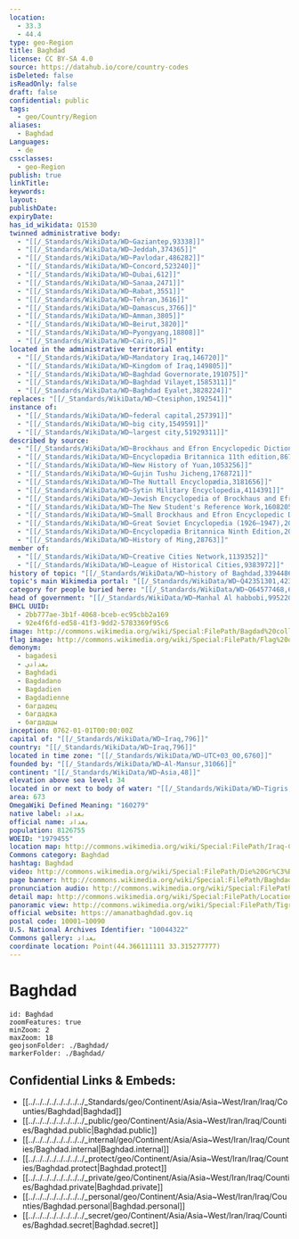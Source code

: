 ```yaml
---
location:
  - 33.3
  - 44.4
type: geo-Region
title: Baghdad
license: CC BY-SA 4.0
source: https://datahub.io/core/country-codes
isDeleted: false
isReadOnly: false
draft: false
confidential: public
tags:
  - geo/Country/Region
aliases:
  - Baghdad
Languages:
  - de
cssclasses:
  - geo-Region
publish: true
linkTitle: 
keywords: 
layout: 
publishDate: 
expiryDate: 
has_id_wikidata: Q1530
twinned administrative body:
  - "[[/_Standards/WikiData/WD~Gaziantep,93338]]"
  - "[[/_Standards/WikiData/WD~Jeddah,374365]]"
  - "[[/_Standards/WikiData/WD~Pavlodar,486282]]"
  - "[[/_Standards/WikiData/WD~Concord,523240]]"
  - "[[/_Standards/WikiData/WD~Dubai,612]]"
  - "[[/_Standards/WikiData/WD~Sanaa,2471]]"
  - "[[/_Standards/WikiData/WD~Rabat,3551]]"
  - "[[/_Standards/WikiData/WD~Tehran,3616]]"
  - "[[/_Standards/WikiData/WD~Damascus,3766]]"
  - "[[/_Standards/WikiData/WD~Amman,3805]]"
  - "[[/_Standards/WikiData/WD~Beirut,3820]]"
  - "[[/_Standards/WikiData/WD~Pyongyang,18808]]"
  - "[[/_Standards/WikiData/WD~Cairo,85]]"
located in the administrative territorial entity:
  - "[[/_Standards/WikiData/WD~Mandatory Iraq,146720]]"
  - "[[/_Standards/WikiData/WD~Kingdom of Iraq,149805]]"
  - "[[/_Standards/WikiData/WD~Baghdad Governorate,191075]]"
  - "[[/_Standards/WikiData/WD~Baghdad Vilayet,1585311]]"
  - "[[/_Standards/WikiData/WD~Baghdad Eyalet,3828224]]"
replaces: "[[/_Standards/WikiData/WD~Ctesiphon,192541]]"
instance of:
  - "[[/_Standards/WikiData/WD~federal capital,257391]]"
  - "[[/_Standards/WikiData/WD~big city,1549591]]"
  - "[[/_Standards/WikiData/WD~largest city,51929311]]"
described by source:
  - "[[/_Standards/WikiData/WD~Brockhaus and Efron Encyclopedic Dictionary,602358]]"
  - "[[/_Standards/WikiData/WD~Encyclopædia Britannica 11th edition,867541]]"
  - "[[/_Standards/WikiData/WD~New History of Yuan,1053256]]"
  - "[[/_Standards/WikiData/WD~Gujin Tushu Jicheng,1768721]]"
  - "[[/_Standards/WikiData/WD~The Nuttall Encyclopædia,3181656]]"
  - "[[/_Standards/WikiData/WD~Sytin Military Encyclopedia,4114391]]"
  - "[[/_Standards/WikiData/WD~Jewish Encyclopedia of Brockhaus and Efron,4173137]]"
  - "[[/_Standards/WikiData/WD~The New Student's Reference Work,16082057]]"
  - "[[/_Standards/WikiData/WD~Small Brockhaus and Efron Encyclopedic Dictionary,19180675]]"
  - "[[/_Standards/WikiData/WD~Great Soviet Encyclopedia (1926–1947),20078554]]"
  - "[[/_Standards/WikiData/WD~Encyclopædia Britannica Ninth Edition,20096917]]"
  - "[[/_Standards/WikiData/WD~History of Ming,28763]]"
member of:
  - "[[/_Standards/WikiData/WD~Creative Cities Network,1139352]]"
  - "[[/_Standards/WikiData/WD~League of Historical Cities,9383972]]"
history of topic: "[[/_Standards/WikiData/WD~history of Baghdad,3394486]]"
topic's main Wikimedia portal: "[[/_Standards/WikiData/WD~Q42351301,42351301]]"
category for people buried here: "[[/_Standards/WikiData/WD~Q64577468,64577468]]"
head of government: "[[/_Standards/WikiData/WD~Manhal Al habbobi,99522079]]"
BHCL UUID:
  - 2bb777ae-3b1f-4068-bceb-ec95cbb2a169
  - 92e4f6fd-ed58-41f3-9dd2-5783369f95c6
image: http://commons.wikimedia.org/wiki/Special:FilePath/Bagdad%20collage.jpg
flag image: http://commons.wikimedia.org/wiki/Special:FilePath/Flag%20of%20Baghdad.svg
demonym:
  - bagadesi
  - بغدادي
  - Baghdadi
  - Bagdadano
  - Bagdadien
  - Bagdadienne
  - багдадец
  - багдадка
  - багдадцы
inception: 0762-01-01T00:00:00Z
capital of: "[[/_Standards/WikiData/WD~Iraq,796]]"
country: "[[/_Standards/WikiData/WD~Iraq,796]]"
located in time zone: "[[/_Standards/WikiData/WD~UTC+03_00,6760]]"
founded by: "[[/_Standards/WikiData/WD~Al-Mansur,31066]]"
continent: "[[/_Standards/WikiData/WD~Asia,48]]"
elevation above sea level: 34
located in or next to body of water: "[[/_Standards/WikiData/WD~Tigris,35591]]"
area: 673
OmegaWiki Defined Meaning: "160279"
native label: بغداد
official name: بغداد
population: 8126755
WOEID: "1979455"
location map: http://commons.wikimedia.org/wiki/Special:FilePath/Iraq-CIA%20WFB%20Map.png
Commons category: Baghdad
hashtag: Baghdad
video: http://commons.wikimedia.org/wiki/Special:FilePath/Die%20Gr%C3%BCndung%20Bagdads%20im%208.%20Jahrhundert%20%28CC%20BY-SA%204.0%29.webm
page banner: http://commons.wikimedia.org/wiki/Special:FilePath/Baghdad%20Wikivoyage%20banner.jpg
pronunciation audio: http://commons.wikimedia.org/wiki/Special:FilePath/LL-Q7913%20%28ron%29-KlaudiuMihaila-Bagdad.wav
detail map: http://commons.wikimedia.org/wiki/Special:FilePath/Location%20map%20Baghdad.png
panoramic view: http://commons.wikimedia.org/wiki/Special:FilePath/Tigris%20River%20in%20Baghdad%20%282016%29.jpg
official website: https://amanatbaghdad.gov.iq
postal code: 10001–10090
U.S. National Archives Identifier: "10044322"
Commons gallery: بغداد
coordinate location: Point(44.366111111 33.315277777)
---
```


# Baghdad

```leaflet
id: Baghdad
zoomFeatures: true 
minZoom: 2 
maxZoom: 18
geojsonFolder: ./Baghdad/
markerFolder: ./Baghdad/
```


## Confidential Links & Embeds: 
- [[../../../../../../../../_Standards/geo/Continent/Asia/Asia~West/Iran/Iraq/Counties/Baghdad|Baghdad]] 
- [[../../../../../../../../_public/geo/Continent/Asia/Asia~West/Iran/Iraq/Counties/Baghdad.public|Baghdad.public]] 
- [[../../../../../../../../_internal/geo/Continent/Asia/Asia~West/Iran/Iraq/Counties/Baghdad.internal|Baghdad.internal]] 
- [[../../../../../../../../_protect/geo/Continent/Asia/Asia~West/Iran/Iraq/Counties/Baghdad.protect|Baghdad.protect]] 
- [[../../../../../../../../_private/geo/Continent/Asia/Asia~West/Iran/Iraq/Counties/Baghdad.private|Baghdad.private]] 
- [[../../../../../../../../_personal/geo/Continent/Asia/Asia~West/Iran/Iraq/Counties/Baghdad.personal|Baghdad.personal]] 
- [[../../../../../../../../_secret/geo/Continent/Asia/Asia~West/Iran/Iraq/Counties/Baghdad.secret|Baghdad.secret]] 


